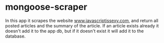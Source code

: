 # mongoose-scraper

In this app it scrapes the website www.javascriptissexy.com, and return all posted articles and the summary of the article. If an article exists already it doesn't add it to the app db, but if it doesn't exist it will add it to the database.